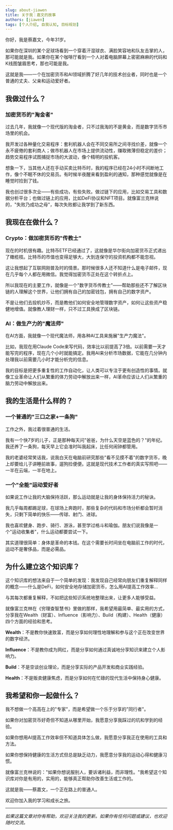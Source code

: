 ```yaml
---
slug: about-jiawen
title: 关于我：嘉文的故事
authors: [jiawen]
tags: [个人介绍, 自我认知, 目标规划]
---
```


你好，我是蔡嘉文，今年31岁。

如果你在深圳的某个足球场看到一个穿着汗湿球衣、满脸笑容地和队友击掌的人，那可能就是我。如果你在某个咖啡厅看到一个人对着电脑屏幕上密密麻麻的代码和K线图皱眉思考，那也可能是我。

这就是我——一个在加密货币和AI领域折腾了好几年的技术创业者，同时也是一个普通的丈夫、父亲和运动爱好者。

## 我做过什么？

### 加密货币的"淘金者"

过去几年，我就像一个现代版的淘金者，只不过我淘的不是黄金，而是数字货币市场里的机会。

我开发过各种量化交易程序：套利机器人会在不同交易所之间寻找价差，就像一个永不疲倦的套利商人；做市机器人在市场上提供流动性，赚取微薄但稳定的差价；趋势交易程序试图捕捉市场的大波动，像个精明的投机客。

想象一下，当其他人还在手动买卖比特币时，我的程序已经在24小时不间断地工作，像个不眠不休的交易员。有时候半夜醒来看到盈利的通知，那种感觉就像是在睡觉时捡到了钱。

我也创过很多次业——有些成功，有些失败。做过链下的应用，比如交易工具和数据分析平台；也做过链上的应用，比如DeFi协议和NFT项目。就像富兰克林说的，"失败乃成功之母"，每次失败都让我学到了新东西。

## 我现在在做什么？

### Crypto：做加密货币的"传教士"

现在的时机很有趣。比特币ETF已经通过了，这就像是华尔街向加密货币正式递出了橄榄枝。比特币的市值也变得足够大，大到连保守的投资机构都不能忽视。

这让我想起了互联网刚普及时的情景。那时候很多人还不知道什么是电子邮件，现在几乎每个人都在用微信。我觉得加密货币正处在这个转折点上。

所以我现在的主要工作，就像是一个"数字货币传教士"——帮助那些还不了解区块链的人理解这个世界，让他们拥有自己的加密钱包，拥有自己的数字资产。

不是让他们去投机炒币，而是教他们如何安全地管理数字资产，如何让这些资产稳健地增值。就像教人理财一样，只不过工具换成了区块链。

### AI：做生产力的"魔法师"

在AI方面，我就像一个现代魔法师，用各种AI工具来施展"生产力魔法"。

比如，我现在用Claude Code来写代码，效率比以前提高了3倍。以前需要一天才能写完的程序，现在几个小时就能搞定。我用AI来分析市场数据，它能在几分钟内处理我以前需要几小时才能分析完的信息。

我的目标是把更多重复性的工作自动化，让人类可以专注于更有创造性的事情。就像工业革命让人们从繁重的体力劳动中解放出来一样，AI革命应该让人们从繁重的脑力劳动中解放出来。

## 我的生活是什么样的？

### 一个普通的"三口之家+一条狗"

工作之外，我过着很普通的生活。

我有一个快7岁的儿子，正是那种每天问"爸爸，为什么天空是蓝色的？"的年纪。我还养了一条狗，每天早上它会准时叫我起床，比任何闹钟都管用。

我的老婆经常笑话我，说我白天在电脑前研究那些"看不见摸不着"的数字货币，晚上却要给儿子讲睡前故事，遛狗捡便便。这就是现代技术工作者的真实写照吧——一半在云端，一半在地上。

### 一个"全能"运动爱好者

如果说工作让我的大脑保持活跃，那么运动就是让我的身体保持活力的秘诀。

我几乎每周都踢足球，在球场上奔跑时，那些复杂的代码和市场分析都会暂时消失，只剩下简单的快乐——传球、射门、进球。

我也喜欢健身、跑步、骑行、游泳，甚至学过格斗和瑜伽。朋友们说我像是一个"运动收集者"，什么运动都要尝试一下。

其实道理很简单：身体是革命的本钱。在这个需要长时间坐在电脑前工作的时代，运动不是奢侈品，而是必需品。

## 为什么建立这个知识库？

这个知识库的想法来自于一个简单的发现：我发现自己经常向朋友们重复解释同样的概念——什么是DeFi，如何安全地存储加密货币，怎么用AI提高工作效率...

与其每次都重复解释，不如把这些知识系统地整理出来，让更多人能够受益。

就像富兰克林在《穷理查智慧书》里做的那样，我希望用最简单、最实用的方式，分享我在Wealth（财富）、Influence（影响力）、Build（构建）、Health（健康）四个方面的经验和思考。

**Wealth**：不是教你快速致富，而是分享如何理性地理解和参与这个正在改变世界的数字经济。

**Influence**：不是教你成为网红，而是分享如何通过真诚地分享知识来建立个人影响力。

**Build**：不是空谈创业理论，而是分享实际的产品开发和商业实践经验。

**Health**：不是贩卖健康焦虑，而是分享如何在忙碌的现代生活中保持身心健康。

## 我希望和你一起做什么？

我不想做一个高高在上的"专家"，而是希望做一个乐于分享的"同行者"。

如果你对加密货币好奇但不知道从哪里开始，我愿意分享我踩过的坑和学到的经验。

如果你想用AI提高工作效率但不知道具体怎么做，我愿意分享我正在使用的工具和方法。

如果你想保持健康的生活方式但总是缺乏动力，我愿意分享我的运动心得和健康习惯。

就像富兰克林说的："如果你想说服别人，要诉诸利益，而非理性。"我希望这个知识库对你是有用的，实用的，能够真正帮助你改善生活或工作的。

这就是我——蔡嘉文，一个正在路上的普通人。

欢迎你加入我的学习和成长之旅。

---

*如果这篇文章对你有帮助，欢迎关注我的更新。如果你有任何问题或建议，也欢迎随时交流。* 
